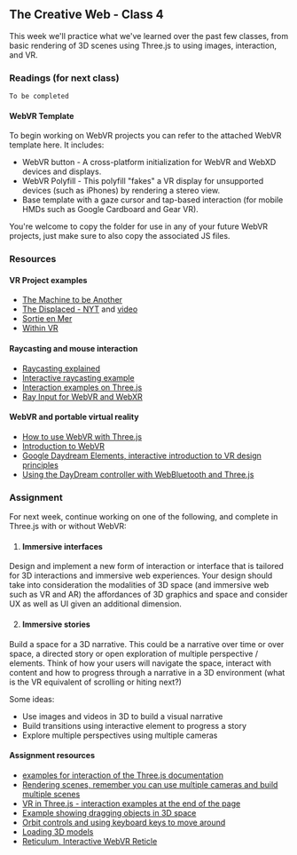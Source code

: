 ## The Creative Web - Class 4

This week we'll practice what we've learned over the past few classes, from basic rendering of 3D scenes using Three.js
to using images, interaction, and VR.


### Readings (for next class)
`To be completed`

#### WebVR Template
To begin working on WebVR projects you can refer to the attached WebVR template here.
It includes:
- WebVR button - A cross-platform initialization for WebVR and WebXD devices and displays.
- WebVR Polyfill - This polyfill "fakes" a VR display for unsupported devices (such as iPhones) by rendering a stereo view.
- Base template with a gaze cursor and tap-based interaction (for mobile HMDs such as Google Cardboard and Gear VR).

You're welcome to copy the folder for use in any of your future WebVR projects, just make sure to also copy the associated JS files.

### Resources

#### VR Project examples
- [The Machine to be Another](https://vimeo.com/89556173)
- [The Displaced - NYT](https://docubase.mit.edu/project/the-displaced/) and [video](https://www.youtube.com/watch?v=ecavbpCuvkI&t=128s)
- [Sortie en Mer](https://www.youtube.com/watch?v=Jv8nVOYBUSs)
- [Within VR](https://vr.with.in/)

#### Raycasting and mouse interaction
- [Raycasting explained](https://threejs.org/docs/#api/en/core/Raycaster)
- [Interactive raycasting example](https://threejs.org/examples/?q=raycast#webgl_interactive_raycasting_points)
- [Interaction examples on Three.js](https://threejs.org/examples/?q=interactive)
- [Ray Input for WebVR and WebXR](https://github.com/borismus/ray-input)

#### WebVR and portable virtual reality
- [How to use WebVR with Three.js](https://threejs.org/docs/#manual/en/introduction/How-to-create-VR-content)
- [Introduction to WebVR](https://developer.mozilla.org/en-US/docs/Games/Techniques/3D_on_the_web/WebVR)
- [Google Daydream Elements, interactive introduction to VR design principles](https://play.google.com/store/apps/details?id=com.google.vr.unity.ddelements&hl=en)
- [Using the DayDream controller with WebBluetooth and Three.js](https://mrdoob.github.io/daydream-controller.js/)

### Assignment
For next week, continue working on one of the following, and complete in Three.js with or without WebVR:

1. #### Immersive interfaces
Design and implement a new form of interaction or interface that is tailored for 3D interactions and immersive web experiences.
Your design should take into consideration the modalities of 3D space (and immersive web such as VR and AR) the affordances of
3D graphics and space and consider UX as well as UI given an additional dimension.

2. #### Immersive stories
Build a space for a 3D narrative. This could be a narrative over time or over space, a directed story or open exploration
of multiple perspective / elements. Think of how your users will navigate the space, interact with content and how to 
progress through a narrative in a 3D environment (what is the VR equivalent of scrolling or hiting next?)

Some ideas:
- Use images and videos in 3D to build a visual narrative
- Build transitions using interactive element to progress a story
- Explore multiple perspectives using multiple cameras

#### Assignment resources
- [examples for interaction of the Three.js documentation](https://threejs.org/examples/?q=interact)
- [Rendering scenes, remember you can use multiple cameras and build multiple scenes](https://threejs.org/docs/#manual/en/introduction/Creating-a-scene)
- [VR in Three.js - interaction examples at the end of the page](https://threejs.org/docs/#manual/en/introduction/How-to-create-VR-content)
- [Example showing dragging objects in 3D space](https://threejs.org/examples/?q=interacti#webgl_interactive_draggablecubes)
- [Orbit controls and using keyboard keys to move around](https://threejs.org/docs/#examples/en/controls/OrbitControls)
- [Loading 3D models](https://threejs.org/docs/#manual/en/introduction/Loading-3D-models)
- [Reticulum, Interactive WebVR Reticle](https://github.com/skezo/Reticulum)
